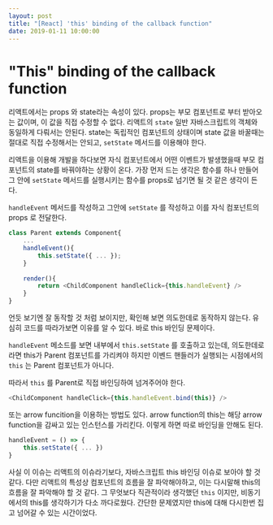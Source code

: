 ```yaml
---
layout: post
title: "[React] 'this' binding of the callback function"
date: 2019-01-11 10:00:00
---
```


# "This" binding of the callback function

리액트에서는 props 와 state라는 속성이 있다. props는 부모 컴포넌트로 부터 받아오는 값이며, 이 값을 직접 수정할 수 없다. 리액트의 `state` 일반 자바스크립트의 객체와 동일하게 다뤄서는 안된다. state는 독립적인 컴포넌트의 상태이며 state 값을 바꿀때는 절대로 직접 수정해서는 안되고, `setState` 메서드를 이용해야 한다. 

리액트을 이용해 개발을 하다보면 자식 컴포넌트에서 어떤 이벤트가 발생했을때 부모 컴포넌트의 state를 바꿔야하는 상황이 온다. 가장 먼저 드는 생각은 함수를 하나 만들어 그 안에 `setState` 메서드를 실행시키는 함수를 props로 넘기면 될 것 같은 생각이 든다. 

`handleEvent` 메서드를 작성하고 그안에 `setState` 를 작성하고 이를 자식 컴포넌트의 props 로 전달한다.

```javascript
class Parent extends Component{
    ...
    handleEvent(){
        this.setState({ ... });
    }
                      
    render(){
		return <ChildComponent handleClick={this.handleEvent} />            
    }
}
```

언듯 보기엔 잘 동작할 것 처럼 보이지만, 확인해 보면 의도한데로 동작하지 않는다. 유심히 코드를 따라가보면 이유를 알 수 있다. 바로 this 바인딩 문제이다.

`handleEvent` 메소드를 보면 내부에서 `this.setState` 를 호출하고 있는데, 의도한데로라면 this가 Parent 컴포넌트를 가리켜야 하지만 이벤드 핸들러가 실행되는 시점에서의 `this` 는 Parent 컴포넌트가 아니다. 

따라서 `this` 를 Parent로 직접 바인딩하여 넘겨주어야 한다.

```javascript
<ChildComponent handleClick={this.handleEvent.bind(this)} />   
```



또는 arrow funcition을 이용하는 방법도 있다. arrow function의 this는 해당 arrow function을 감싸고 있는 인스턴스를 가리킨다. 이렇게 하면 따로 바인딩을 안해도 된다.

```javascript
handleEvent = () => {
    this.setState({ ... })
}
```



사실 이 이슈는 리액트의 이슈라기보다, 자바스크립트 this 바인딩 이슈로 보아야 할 것 같다. 다만 리액트의 특성상 컴포넌트의 흐름을 잘 파악해야하고, 이는 다시말해 this의 흐름을 잘 파악해야 할 것 같다. 그 무엇보다 직관적이라 생각했던 `this` 이지만, 비동기에서의 this를 생각하기가 다소 까다로웠다. 간단한 문제였지만 this에 대해 다시한번 집고 넘어갈 수 있는 시간이었다. 